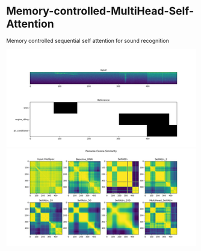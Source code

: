 # Memory-controlled-MultiHead-Self-Attention
Memory controlled sequential self attention for sound recognition


![fig1](Images/1a.png)
![fig1](Images/1b.png)

